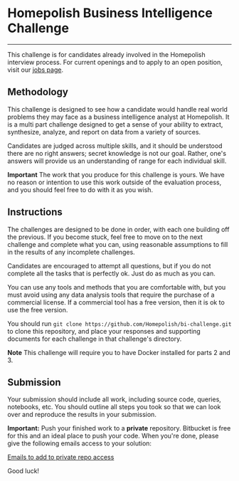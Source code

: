 # Homepolish Business Intelligence Challenge
----

This challenge is for candidates already involved in the Homepolish interview
process. For current openings and to apply to an open position, visit our
[jobs page](https://www.homepolish.com/jobs).

## Methodology

This challenge is designed to see how a candidate would handle real world
problems they may face as a business intelligence analyst at Homepolish. It is a
multi part challenge designed to get a sense of your ability to extract,
synthesize, analyze, and report on data from a variety of sources.

Candidates are judged across multiple skills, and it should be understood there
are no right answers; secret knowledge is not our goal. Rather, one's answers
will provide us an understanding of range for each individual skill.

**Important** The work that you produce for this challenge is yours. We have no
reason or intention to use this work outside of the evaluation process, and you
should feel free to do with it as you wish.

## Instructions

The challenges are designed to be done in order, with each one building off the
previous. If you become stuck, feel free to move on to the next challenge and
complete what you can, using reasonable assumptions to fill in the results of any
incomplete challenges.

Candidates are encouraged to attempt all questions, but if you do not complete
all the tasks that is perfectly ok. Just do as much as you can.

You can use any tools and methods that you are comfortable with, but you must
avoid using any data analysis tools that require the purchase of a commercial
license. If a commercial tool has a free version, then it is ok to use the free
version.

You should run `git clone https://github.com/Homepolish/bi-challenge.git` to
clone this repository, and place your responses and supporting documents for
each challenge in that challenge's directory.

**Note** This challenge will require you to have Docker installed for parts 2 and 3.

## Submission

Your submission should include all work, including source code, queries,
notebooks, etc. You should outline all steps you took so that we can look over
and reproduce the results in your submission.

**Important:** Push your finished work to a **private** repository. Bitbucket is
free for this and an ideal place to push your code. When you're done, please
give the following emails access to your solution:

[Emails to add to private repo access](https://github.com/Homepolish/bi-challenge/wiki/Emails-to-add-to-private-repo-access)

Good luck!
